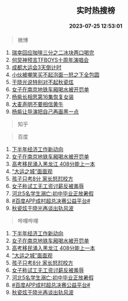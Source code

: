 <div align="center"><h2>实时热搜榜</h2><h4>2023-07-25 12:53:01</h4></div>

> 微博  

1. [瑞幸回应咖啡三分之二冰块两口喝完](https://s.weibo.com/weibo?q=%23%E7%91%9E%E5%B9%B8%E5%9B%9E%E5%BA%94%E5%92%96%E5%95%A1%E4%B8%89%E5%88%86%E4%B9%8B%E4%BA%8C%E5%86%B0%E5%9D%97%E4%B8%A4%E5%8F%A3%E5%96%9D%E5%AE%8C%23&t=31&band_rank=1&Refer=top)<br />
2. [何炅神预言TFBOYS十周年演唱会](https://s.weibo.com/weibo?q=%23%E4%BD%95%E7%82%85%E7%A5%9E%E9%A2%84%E8%A8%80TFBOYS%E5%8D%81%E5%91%A8%E5%B9%B4%E6%BC%94%E5%94%B1%E4%BC%9A%23&t=31&band_rank=2&Refer=top)<br />
3. [成都大运会3天倒计时](https://s.weibo.com/weibo?q=%23%E6%88%90%E9%83%BD%E5%A4%A7%E8%BF%90%E4%BC%9A3%E5%A4%A9%E5%80%92%E8%AE%A1%E6%97%B6%23&t=31&band_rank=3&Refer=top)<br />
4. [小伙被嘲笑买不起泡面一怒之下全包圆](https://s.weibo.com/weibo?q=%23%E5%B0%8F%E4%BC%99%E8%A2%AB%E5%98%B2%E7%AC%91%E4%B9%B0%E4%B8%8D%E8%B5%B7%E6%B3%A1%E9%9D%A2%E4%B8%80%E6%80%92%E4%B9%8B%E4%B8%8B%E5%85%A8%E5%8C%85%E5%9C%86%23&t=31&band_rank=4&Refer=top)<br />
5. [于晓光说特别对不起秋瓷炫](https://s.weibo.com/weibo?q=%23%E4%BA%8E%E6%99%93%E5%85%89%E8%AF%B4%E7%89%B9%E5%88%AB%E5%AF%B9%E4%B8%8D%E8%B5%B7%E7%A7%8B%E7%93%B7%E7%82%AB%23&t=31&band_rank=5&Refer=top)<br />
6. [女子在南京地铁车厢喝水被开罚单](https://s.weibo.com/weibo?q=%23%E5%A5%B3%E5%AD%90%E5%9C%A8%E5%8D%97%E4%BA%AC%E5%9C%B0%E9%93%81%E8%BD%A6%E5%8E%A2%E5%96%9D%E6%B0%B4%E8%A2%AB%E5%BC%80%E7%BD%9A%E5%8D%95%23&t=31&band_rank=6&Refer=top)<br />
7. [杨紫长相思第16集恢复女装](https://s.weibo.com/weibo?q=%23%E6%9D%A8%E7%B4%AB%E9%95%BF%E7%9B%B8%E6%80%9D%E7%AC%AC16%E9%9B%86%E6%81%A2%E5%A4%8D%E5%A5%B3%E8%A3%85%23&t=31&band_rank=7&Refer=top)<br />
8. [大麦声明不要相信黄牛](https://s.weibo.com/weibo?q=%23%E5%A4%A7%E9%BA%A6%E5%A3%B0%E6%98%8E%E4%B8%8D%E8%A6%81%E7%9B%B8%E4%BF%A1%E9%BB%84%E7%89%9B%23&t=31&band_rank=8&Refer=top)<br />
9. [杨紫让导演把自己再画黑一点](https://s.weibo.com/weibo?q=%23%E6%9D%A8%E7%B4%AB%E8%AE%A9%E5%AF%BC%E6%BC%94%E6%8A%8A%E8%87%AA%E5%B7%B1%E5%86%8D%E7%94%BB%E9%BB%91%E4%B8%80%E7%82%B9%23&t=31&band_rank=9&Refer=top)<br />

> 知乎  


> 百度  

1. [下半年经济工作新动向](https://www.baidu.com/s?wd=%E4%B8%8B%E5%8D%8A%E5%B9%B4%E7%BB%8F%E6%B5%8E%E5%B7%A5%E4%BD%9C%E6%96%B0%E5%8A%A8%E5%90%91&sa=fyb_news&rsv_dl=fyb_news)<br />
2. [女子在南京地铁车厢喝水被开罚单](https://www.baidu.com/s?wd=%E5%A5%B3%E5%AD%90%E5%9C%A8%E5%8D%97%E4%BA%AC%E5%9C%B0%E9%93%81%E8%BD%A6%E5%8E%A2%E5%96%9D%E6%B0%B4%E8%A2%AB%E5%BC%80%E7%BD%9A%E5%8D%95&sa=fyb_news&rsv_dl=fyb_news)<br />
3. [高考移民涌入黑龙江 408分能上一本](https://www.baidu.com/s?wd=%E9%AB%98%E8%80%83%E7%A7%BB%E6%B0%91%E6%B6%8C%E5%85%A5%E9%BB%91%E9%BE%99%E6%B1%9F+408%E5%88%86%E8%83%BD%E4%B8%8A%E4%B8%80%E6%9C%AC&sa=fyb_news&rsv_dl=fyb_news)<br />
4. [“大运之城”面面观](https://www.baidu.com/s?wd=%E2%80%9C%E5%A4%A7%E8%BF%90%E4%B9%8B%E5%9F%8E%E2%80%9D%E9%9D%A2%E9%9D%A2%E8%A7%82&sa=fyb_news&rsv_dl=fyb_news)<br />
5. [孩子只考8分 家长怒怼校方](https://www.baidu.com/s?wd=%E5%AD%A9%E5%AD%90%E5%8F%AA%E8%80%838%E5%88%86+%E5%AE%B6%E9%95%BF%E6%80%92%E6%80%BC%E6%A0%A1%E6%96%B9&sa=fyb_news&rsv_dl=fyb_news)<br />
6. [女子称试工无工资讨薪反被羞辱](https://www.baidu.com/s?wd=%E5%A5%B3%E5%AD%90%E7%A7%B0%E8%AF%95%E5%B7%A5%E6%97%A0%E5%B7%A5%E8%B5%84%E8%AE%A8%E8%96%AA%E5%8F%8D%E8%A2%AB%E7%BE%9E%E8%BE%B1&sa=fyb_news&rsv_dl=fyb_news)<br />
7. [河北5名学生溺亡:初中毕业正放暑假](https://www.baidu.com/s?wd=%E6%B2%B3%E5%8C%975%E5%90%8D%E5%AD%A6%E7%94%9F%E6%BA%BA%E4%BA%A1%3A%E5%88%9D%E4%B8%AD%E6%AF%95%E4%B8%9A%E6%AD%A3%E6%94%BE%E6%9A%91%E5%81%87&sa=fyb_news&rsv_dl=fyb_news)<br />
8. [#百度APP成村超总决赛公益平台#](https://www.baidu.com/s?wd=%23%E7%99%BE%E5%BA%A6APP%E6%88%90%E6%9D%91%E8%B6%85%E6%80%BB%E5%86%B3%E8%B5%9B%E5%85%AC%E7%9B%8A%E5%B9%B3%E5%8F%B0%23&sa=fyb_news&rsv_dl=fyb_news)<br />
9. [秋瓷炫于晓光再谈出轨风波](https://www.baidu.com/s?wd=%E7%A7%8B%E7%93%B7%E7%82%AB%E4%BA%8E%E6%99%93%E5%85%89%E5%86%8D%E8%B0%88%E5%87%BA%E8%BD%A8%E9%A3%8E%E6%B3%A2&sa=fyb_news&rsv_dl=fyb_news)<br />

> 哔哩哔哩  

1. [下半年经济工作新动向](https://www.baidu.com/s?wd=%E4%B8%8B%E5%8D%8A%E5%B9%B4%E7%BB%8F%E6%B5%8E%E5%B7%A5%E4%BD%9C%E6%96%B0%E5%8A%A8%E5%90%91&sa=fyb_news&rsv_dl=fyb_news)<br />
2. [女子在南京地铁车厢喝水被开罚单](https://www.baidu.com/s?wd=%E5%A5%B3%E5%AD%90%E5%9C%A8%E5%8D%97%E4%BA%AC%E5%9C%B0%E9%93%81%E8%BD%A6%E5%8E%A2%E5%96%9D%E6%B0%B4%E8%A2%AB%E5%BC%80%E7%BD%9A%E5%8D%95&sa=fyb_news&rsv_dl=fyb_news)<br />
3. [高考移民涌入黑龙江 408分能上一本](https://www.baidu.com/s?wd=%E9%AB%98%E8%80%83%E7%A7%BB%E6%B0%91%E6%B6%8C%E5%85%A5%E9%BB%91%E9%BE%99%E6%B1%9F+408%E5%88%86%E8%83%BD%E4%B8%8A%E4%B8%80%E6%9C%AC&sa=fyb_news&rsv_dl=fyb_news)<br />
4. [“大运之城”面面观](https://www.baidu.com/s?wd=%E2%80%9C%E5%A4%A7%E8%BF%90%E4%B9%8B%E5%9F%8E%E2%80%9D%E9%9D%A2%E9%9D%A2%E8%A7%82&sa=fyb_news&rsv_dl=fyb_news)<br />
5. [孩子只考8分 家长怒怼校方](https://www.baidu.com/s?wd=%E5%AD%A9%E5%AD%90%E5%8F%AA%E8%80%838%E5%88%86+%E5%AE%B6%E9%95%BF%E6%80%92%E6%80%BC%E6%A0%A1%E6%96%B9&sa=fyb_news&rsv_dl=fyb_news)<br />
6. [女子称试工无工资讨薪反被羞辱](https://www.baidu.com/s?wd=%E5%A5%B3%E5%AD%90%E7%A7%B0%E8%AF%95%E5%B7%A5%E6%97%A0%E5%B7%A5%E8%B5%84%E8%AE%A8%E8%96%AA%E5%8F%8D%E8%A2%AB%E7%BE%9E%E8%BE%B1&sa=fyb_news&rsv_dl=fyb_news)<br />
7. [河北5名学生溺亡:初中毕业正放暑假](https://www.baidu.com/s?wd=%E6%B2%B3%E5%8C%975%E5%90%8D%E5%AD%A6%E7%94%9F%E6%BA%BA%E4%BA%A1%3A%E5%88%9D%E4%B8%AD%E6%AF%95%E4%B8%9A%E6%AD%A3%E6%94%BE%E6%9A%91%E5%81%87&sa=fyb_news&rsv_dl=fyb_news)<br />
8. [#百度APP成村超总决赛公益平台#](https://www.baidu.com/s?wd=%23%E7%99%BE%E5%BA%A6APP%E6%88%90%E6%9D%91%E8%B6%85%E6%80%BB%E5%86%B3%E8%B5%9B%E5%85%AC%E7%9B%8A%E5%B9%B3%E5%8F%B0%23&sa=fyb_news&rsv_dl=fyb_news)<br />
9. [秋瓷炫于晓光再谈出轨风波](https://www.baidu.com/s?wd=%E7%A7%8B%E7%93%B7%E7%82%AB%E4%BA%8E%E6%99%93%E5%85%89%E5%86%8D%E8%B0%88%E5%87%BA%E8%BD%A8%E9%A3%8E%E6%B3%A2&sa=fyb_news&rsv_dl=fyb_news)<br />
